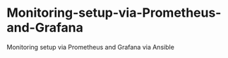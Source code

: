 # Monitoring-setup-via-Prometheus-and-Grafana
Monitoring setup via Prometheus and Grafana via Ansible
